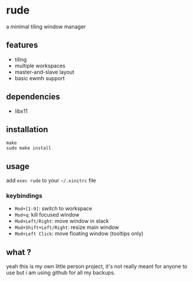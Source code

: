 # rude

a minimal tiling window manager

## features

- tiling
- multiple workspaces
- master-and-slave layout
- basic ewmh support

## dependencies

- libx11

## installation

```
make
sudo make install
```

## usage

add `exec rude` to your `~/.xinitrc` file

### keybindings

- `Mod+[1-9]`: switch to workspace
- `Mod+q`: kill focused window
- `Mod+Left/Right`: move window in stack
- `Mod+Shift+Left/Right`: resize main window
- `Mod+Left Click`: move floating window (tooltips only)


## what ?

yeah this is my own little person project, it's not really meant for anyone to use but i am using github for all my backups.
